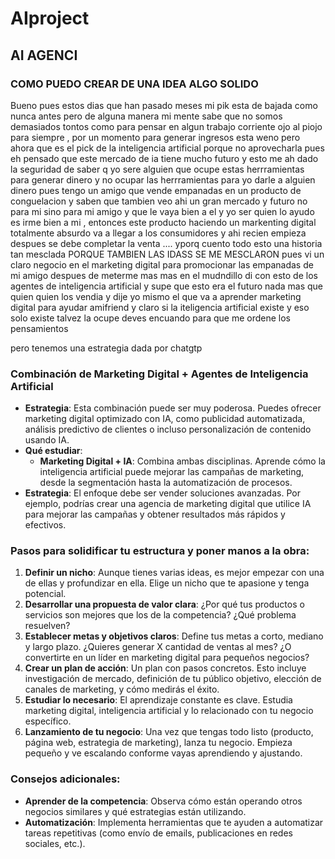 # AIproject
## AI AGENCI
### COMO PUEDO CREAR DE UNA IDEA ALGO SOLIDO
Bueno pues estos dias que han pasado meses mi pik esta de bajada como nunca antes pero de alguna manera mi mente sabe que no somos demasiados tontos como para pensar en algun trabajo corriente ojo al piojo para siempre ,  por un momento para generar ingresos esta weno pero ahora que es el pick de la inteligencia artificial porque no aprovecharla pues eh pensado que este mercado de ia tiene mucho futuro y esto me ah dado la seguridad de saber q yo sere alguien que ocupe estas herrramientas para generar dinero y no ocupar las herrramientas para yo darle a alguien dinero 
pues tengo un amigo que vende empanadas en un producto de conguelacion y saben que tambien veo ahi un gran mercado y futuro no para mi sino para mi amigo y que le vaya bien a el y yo ser quien lo ayudo es irme bien a mi , entonces este producto haciendo un markenting digital totalmente absurdo va a llegar a los consumidores y ahi recien empieza despues se debe completar la venta .... yporq cuento todo esto una historia tan mesclada PORQUE TAMBIEN LAS IDASS SE ME MESCLARON pues vi un claro negocio en el marketing digital para promocionar las empanadas de mi amigo despues de meterme mas mas en el mudndillo di con esto de los agentes de inteligencia artificial y supe que esto era el futuro nada mas que quien quien los vendia y dije yo mismo el que va a aprender marketing digital para ayudar amifriend 
y claro si la iteligencia artificial existe y eso solo existe talvez la ocupe deves encuando para que me ordene los pensamientos 

pero tenemos una estrategia dada por chatgtp 
### **Combinación de Marketing Digital + Agentes de Inteligencia Artificial**

- **Estrategia**: Esta combinación puede ser muy poderosa. Puedes ofrecer marketing digital optimizado con IA, como publicidad automatizada, análisis predictivo de clientes o incluso personalización de contenido usando IA.
- **Qué estudiar**:
    - **Marketing Digital + IA**: Combina ambas disciplinas. Aprende cómo la inteligencia artificial puede mejorar las campañas de marketing, desde la segmentación hasta la automatización de procesos.
- **Estrategia**: El enfoque debe ser vender soluciones avanzadas. Por ejemplo, podrías crear una agencia de marketing digital que utilice IA para mejorar las campañas y obtener resultados más rápidos y efectivos.

### **Pasos para solidificar tu estructura y poner manos a la obra:**

1. **Definir un nicho**: Aunque tienes varias ideas, es mejor empezar con una de ellas y profundizar en ella. Elige un nicho que te apasione y tenga potencial.
2. **Desarrollar una propuesta de valor clara**: ¿Por qué tus productos o servicios son mejores que los de la competencia? ¿Qué problema resuelven?
3. **Establecer metas y objetivos claros**: Define tus metas a corto, mediano y largo plazo. ¿Quieres generar X cantidad de ventas al mes? ¿O convertirte en un líder en marketing digital para pequeños negocios?
4. **Crear un plan de acción**: Un plan con pasos concretos. Esto incluye investigación de mercado, definición de tu público objetivo, elección de canales de marketing, y cómo medirás el éxito.
5. **Estudiar lo necesario**: El aprendizaje constante es clave. Estudia marketing digital, inteligencia artificial y lo relacionado con tu negocio específico.
6. **Lanzamiento de tu negocio**: Una vez que tengas todo listo (producto, página web, estrategia de marketing), lanza tu negocio. Empieza pequeño y ve escalando conforme vayas aprendiendo y ajustando.

### **Consejos adicionales**:

- **Aprender de la competencia**: Observa cómo están operando otros negocios similares y qué estrategias están utilizando.
- **Automatización**: Implementa herramientas que te ayuden a automatizar tareas repetitivas (como envío de emails, publicaciones en redes sociales, etc.).
